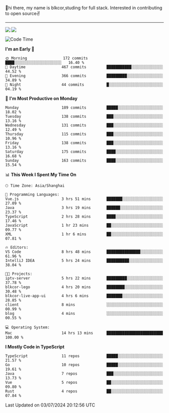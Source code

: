 👋hi there, my name is blkcor,studing for full stack.
Interested in contributing to open source✌️

<hr/>

![](https://github-readme-stats.vercel.app/api?username=blkcor)
<a href="https://github.com/blkcor/github-readme-stats">
    <img align="left" src="https://github-readme-stats.vercel.app/api/top-langs/?username=blkcor&hide=jupyter%20notebook,shaderlab,tex,c%23&langs_count=9" />
</a>


<!--START_SECTION:waka-->
![Code Time](http://img.shields.io/badge/Code%20Time-1%2C145%20hrs%2035%20mins-blue)

**I'm an Early 🐤** 

```text
🌞 Morning                172 commits         ████░░░░░░░░░░░░░░░░░░░░░   16.40 % 
🌆 Daytime                467 commits         ███████████░░░░░░░░░░░░░░   44.52 % 
🌃 Evening                366 commits         █████████░░░░░░░░░░░░░░░░   34.89 % 
🌙 Night                  44 commits          █░░░░░░░░░░░░░░░░░░░░░░░░   04.19 % 
```
📅 **I'm Most Productive on Monday** 

```text
Monday                   189 commits         █████░░░░░░░░░░░░░░░░░░░░   18.02 % 
Tuesday                  138 commits         ███░░░░░░░░░░░░░░░░░░░░░░   13.16 % 
Wednesday                131 commits         ███░░░░░░░░░░░░░░░░░░░░░░   12.49 % 
Thursday                 115 commits         ███░░░░░░░░░░░░░░░░░░░░░░   10.96 % 
Friday                   138 commits         ███░░░░░░░░░░░░░░░░░░░░░░   13.16 % 
Saturday                 175 commits         ████░░░░░░░░░░░░░░░░░░░░░   16.68 % 
Sunday                   163 commits         ████░░░░░░░░░░░░░░░░░░░░░   15.54 % 
```


📊 **This Week I Spent My Time On** 

```text
🕑︎ Time Zone: Asia/Shanghai

💬 Programming Languages: 
Vue.js                   3 hrs 51 mins       ███████░░░░░░░░░░░░░░░░░░   27.09 % 
Java                     3 hrs 19 mins       ██████░░░░░░░░░░░░░░░░░░░   23.37 % 
TypeScript               2 hrs 28 mins       ████░░░░░░░░░░░░░░░░░░░░░   17.46 % 
JavaScript               1 hr 23 mins        ██░░░░░░░░░░░░░░░░░░░░░░░   09.77 % 
XML                      1 hr 6 mins         ██░░░░░░░░░░░░░░░░░░░░░░░   07.81 % 

🔥 Editors: 
VS Code                  8 hrs 48 mins       ███████████████░░░░░░░░░░   61.96 % 
IntelliJ IDEA            5 hrs 24 mins       ██████████░░░░░░░░░░░░░░░   38.04 % 

🐱‍💻 Projects: 
iptv-server              5 hrs 22 mins       █████████░░░░░░░░░░░░░░░░   37.78 % 
blkcor-lego              4 hrs 20 mins       ████████░░░░░░░░░░░░░░░░░   30.48 % 
blkcor-live-app-ui       4 hrs 6 mins        ███████░░░░░░░░░░░░░░░░░░   28.85 % 
client                   8 mins              ░░░░░░░░░░░░░░░░░░░░░░░░░   00.99 % 
blog                     4 mins              ░░░░░░░░░░░░░░░░░░░░░░░░░   00.55 % 

💻 Operating System: 
Mac                      14 hrs 13 mins      █████████████████████████   100.00 % 
```

**I Mostly Code in TypeScript** 

```text
TypeScript               11 repos            █████░░░░░░░░░░░░░░░░░░░░   21.57 % 
Go                       10 repos            █████░░░░░░░░░░░░░░░░░░░░   19.61 % 
Java                     7 repos             ███░░░░░░░░░░░░░░░░░░░░░░   13.73 % 
Vue                      5 repos             ██░░░░░░░░░░░░░░░░░░░░░░░   09.80 % 
Rust                     4 repos             ██░░░░░░░░░░░░░░░░░░░░░░░   07.84 % 
```




 Last Updated on 03/07/2024 20:12:56 UTC
<!--END_SECTION:waka-->



